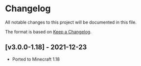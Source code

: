 # Changelog
All notable changes to this project will be documented in this file.

The format is based on [Keep a Changelog].

## [v3.0.0-1.18] - 2021-12-23
- Ported to Minecraft 1.18

[Keep a Changelog]: https://keepachangelog.com/en/1.0.0/
